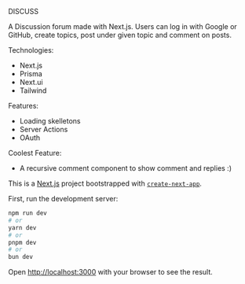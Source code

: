 DISCUSS


A Discussion forum made with Next.js. Users can log in with Google or GitHub, create topics, post under given topic and comment on posts.

Technologies:
- Next.js
- Prisma
- Next.ui
- Tailwind

Features:
- Loading skelletons
- Server Actions
- OAuth

Coolest Feature:
- A recursive comment component to show comment and replies :)



This is a [Next.js](https://nextjs.org/) project bootstrapped with [`create-next-app`](https://github.com/vercel/next.js/tree/canary/packages/create-next-app).





First, run the development server:

```bash
npm run dev
# or
yarn dev
# or
pnpm dev
# or
bun dev
```

Open [http://localhost:3000](http://localhost:3000) with your browser to see the result.


